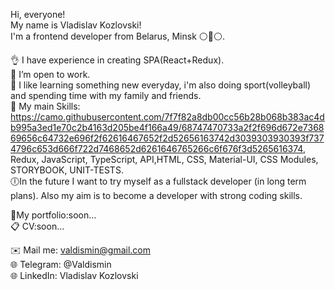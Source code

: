 Hi, everyone!  
My name is Vladislav Kozlovski!  
I'm a frontend developer from Belarus, Minsk ⚪🔴⚪.  

👌 I have experience in creating SPA(React+Redux).  
📌 I’m open to work.  
💼 I like learning something new everyday, i'm also doing sport(volleyball) and spending time with my family and friends.  
👀 My main Skills: https://camo.githubusercontent.com/7f7f82a8db00cc56b28b068b383ac4db995a3ed1e70c2b4163d205be4f166a49/68747470733a2f2f696d672e736869656c64732e696f2f62616467652f2d52656163742d3039303930393f7374796c653d666f722d7468652d6261646765266c6f676f3d5265616374, Redux, JavaScript, TypeScript, API,HTML, CSS, Material-UI, CSS Modules, STORYBOOK, UNIT-TESTS.  
🕕In the future I want to try myself as a fullstack developer (in long term plans). Also my aim is to become a developer with strong coding skills.  

📑My portfolio:soon...  
📋 CV:soon...  

✉️ Mail me: valdismin@gmail.com  
🌐 Telegram: @Valdismin  
🌐 LinkedIn: Vladislav Kozlovski  
